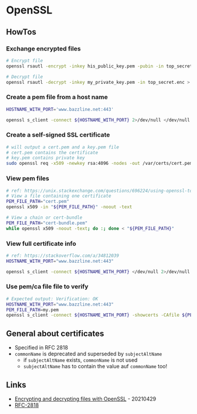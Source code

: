 # OpenSSL

## HowTos

### Exchange encrypted files

```bash
# Encrypt file
openssl rsautl -encrypt -inkey his_public_key.pem -pubin -in top_secret.txt -out top_secret.enc

# Decrypt file
openssl rsautl -decrypt -inkey my_private_key.pem -in top_secret.enc > top_secret.txt
```

### Create a pem file from a host name

```bash
HOSTNAME_WITH_PORT='www.bazzline.net:443'

openssl s_client -connect ${HOSTNAME_WITH_PORT} 2>/dev/null </dev/null |  sed -ne '/-BEGIN CERTIFICATE-/,/-END CERTIFICATE-/p' > ${HOSTNAME_WITH_PORT%:*}.pem;
```

### Create a self-signed SSL certificate

```bash
# will output a cert.pem and a key.pem file
# cert.pem contains the certificate
# key.pem contains private key
sudo openssl req -x509 -newkey rsa:4096 -nodes -out /var/certs/cert.pem -keyout /var/certs/key.pem -days 365
```

### View pem files

```bash
# ref: https://unix.stackexchange.com/questions/696224/using-openssl-to-display-all-certificates-of-a-pem-file
# View a file containing one certificate
PEM_FILE_PATH="cert.pem"
openssl x509 -in "${PEM_FILE_PATH}" -noout -text

# View a chain or cert-bundle
PEM_FILE_PATH="cert-bundle.pem"
while openssl x509 -noout -text; do :; done < "${PEM_FILE_PATH}"
```

### View full certificate info

```bash
# ref: https://stackoverflow.com/a/34812039
HOSTNAME_WITH_PORT="www.bazzline.net:443"

openssl s_client -connect ${HOSTNAME_WITH_PORT} </dev/null 2>/dev/null | openssl x509 -inform pem -text
```

### Use pem/ca file file to verify

```bash
# Expected output: Verification: OK
HOSTNAME_WITH_PORT="www.bazzline.net:443"
PEM_FILE_PATH=my.pem
openssl s_client -connect ${HOSTNAME_WITH_PORT} -showcerts -CAfile ${PEM_FILE_PATH} </dev/null 2>/dev/null | grep ^Verification
```

## General about certificates

* Specified in RFC 2818
* `commonName` is deprecated and superseded by `subjectAltName`
  * if `subjectAltName` exists, `commonName` is not used
  * `subjectAltName` has to contain the value auf `commonName` too!

## Links

* [Encrypting and decrypting files with OpenSSL](https://opensource.com/article/21/4/encryption-decryption-openssl) - 20210429
* [RFC-2818](https://datatracker.ietf.org/doc/html/rfc2818)
